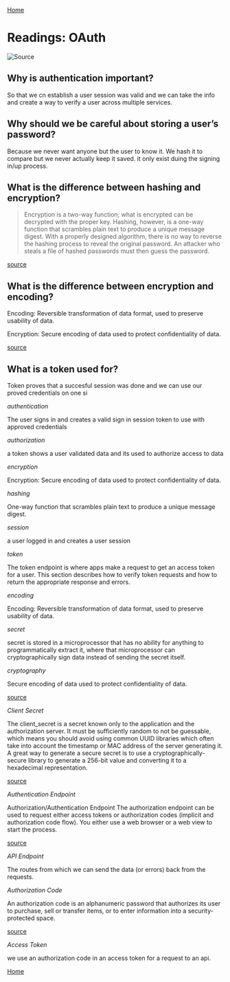 [Home](https://401repo.github.io/401RN/README)

# Readings: OAuth

![Source](https://i.ytimg.com/vi/CPbvxxslDTU/maxresdefault.jpg)

## Why is authentication important?

So that we cn establish a user session was valid and we can take the info and create a way to verify a user across multiple services.

## Why should we be careful about storing a user’s password?

Because we never want anyone but the user to know it. We hash it to compare but we never actually keep it saved. it only exist duing the signing in/up process.

## What is the difference between hashing and encryption?

>Encryption is a two-way function; what is encrypted can be decrypted with the proper key. Hashing, however, is a one-way function that scrambles plain text to produce a unique message digest. With a properly designed algorithm, there is no way to reverse the hashing process to reveal the original password. An attacker who steals a file of hashed passwords must then guess the password.

[source](https://gcn.com/articles/2013/12/02/hashing-vs-encryption.aspx#:~:text=Encryption%20is%20a%20two%2Dway,to%20reveal%20the%20original%20password.)

## What is the difference between encryption and encoding?

Encoding: Reversible transformation of data format, used to preserve usability of data.

Encryption: Secure encoding of data used to protect confidentiality of data.

[source](https://www.packetlabs.net/encryption-encoding-and-hashing/#:~:text=Encoding%3A%20Reversible%20transformation%20of%20data,to%20protect%20confidentiality%20of%20data.)

## What is a token used for?

Token proves that a succesful session was done and we can use our proved credentials on one si

*authentication*

The user signs in and creates a valid sign in session token to use with approved credentials

*authorization*

a token shows a user validated data and its used to authorize access to data

*encryption*

Encryption: Secure encoding of data used to protect confidentiality of data.

*hashing*

One-way function that scrambles plain text to produce a unique message digest.

*session*

a user logged in and creates a user session

*token*

The token endpoint is where apps make a request to get an access token for a user. This section describes how to verify token requests and how to return the appropriate response and errors.

*encoding*

Encoding: Reversible transformation of data format, used to preserve usability of data.

*secret*

secret is stored in a microprocessor that has no ability for anything to programmatically extract it, where that microprocessor can cryptographically sign data instead of sending the secret itself.

*cryptography*

Secure encoding of data used to protect confidentiality of data.

[source](https://www.oauth.com/oauth2-servers/client-registration/client-id-secret/)

*Client Secret*

The client_secret is a secret known only to the application and the authorization server. It must be sufficiently random to not be guessable, which means you should avoid using common UUID libraries which often take into account the timestamp or MAC address of the server generating it. A great way to generate a secure secret is to use a cryptographically-secure library to generate a 256-bit value and converting it to a hexadecimal representation.

[source](https://www.oauth.com/oauth2-servers/client-registration/client-id-secret/)

*Authentication Endpoint*

Authorization/Authentication Endpoint
The authorization endpoint can be used to request either access tokens or authorization codes (implicit and authorization code flow). You either use a web browser or a web view to start the process.

[source](https://identityserver.github.io/Documentation/docsv2/endpoints/authorization.html)

*API Endpoint*

The routes from which we can send the data (or errors) back from the requests.

*Authorization Code*

An authorization code is an alphanumeric password that authorizes its user to purchase, sell or transfer items, or to enter information into a security-protected space.

[source](https://identityserver.github.io/Documentation/docsv2/endpoints/authorization.html)

*Access Token*

we use an authorization code in an access token for a request to an api.

[Home](https://401repo.github.io/401RN/README)